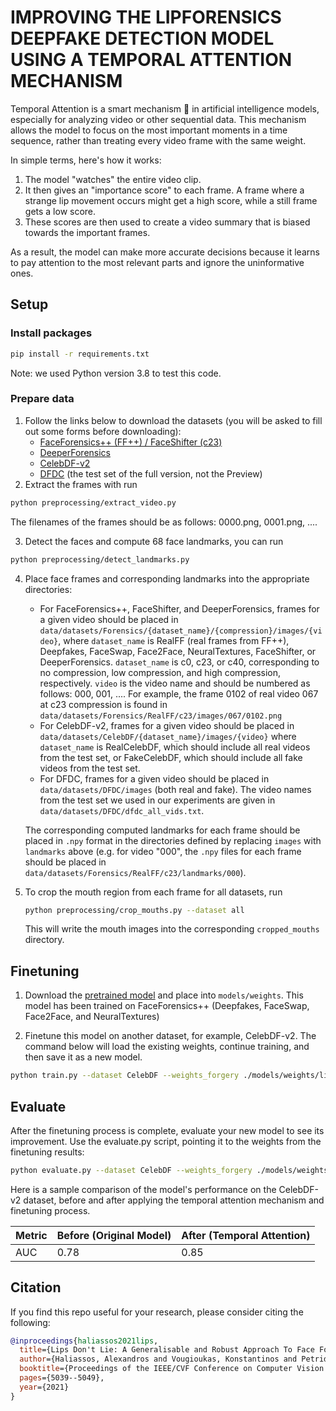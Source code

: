 # IMPROVING THE LIPFORENSICS DEEPFAKE DETECTION MODEL USING A TEMPORAL ATTENTION MECHANISM

Temporal Attention is a smart mechanism 🧠 in artificial intelligence models, especially for analyzing video or other sequential data. This mechanism allows the model to focus on the most important moments in a time sequence, rather than treating every video frame with the same weight.

In simple terms, here's how it works:

1. The model "watches" the entire video clip.
2. It then gives an "importance score" to each frame. A frame where a strange lip movement occurs might get a high score, while a still frame gets a low score.
3. These scores are then used to create a video summary that is biased towards the important frames.

As a result, the model can make more accurate decisions because it learns to pay attention to the most relevant parts and ignore the uninformative ones.

## Setup

### Install packages

```bash
pip install -r requirements.txt
```

Note: we used Python version 3.8 to test this code.

### Prepare data

1. Follow the links below to download the datasets (you will be asked to fill out some forms before downloading):
   - [FaceForensics++ (FF++) / FaceShifter (c23)](https://github.com/ondyari/FaceForensics)
   - [DeeperForensics](https://github.com/EndlessSora/DeeperForensics-1.0)
   - [CelebDF-v2](https://github.com/yuezunli/celeb-deepfakeforensics)
   - [DFDC](https://ai.facebook.com/datasets/dfdc/) (the test set of the full version, not the Preview)
2. Extract the frames with run

```bash
python preprocessing/extract_video.py
```

The filenames of the frames should be as follows: 0000.png, 0001.png, ....

3. Detect the faces and compute 68 face landmarks, you can run

```bash
python preprocessing/detect_landmarks.py
```

4. Place face frames and corresponding landmarks into the appropriate directories:

   - For FaceForensics++, FaceShifter, and DeeperForensics, frames for a given video should be
     placed in `data/datasets/Forensics/{dataset_name}/{compression}/images/{video}`, where `dataset_name` is RealFF (real frames from FF++),
     Deepfakes, FaceSwap, Face2Face, NeuralTextures, FaceShifter, or DeeperForensics. `dataset_name` is c0, c23, or c40, corresponding
     to no compression, low compression, and high compression, respectively. `video` is the video name and should be numbered as follows:
     000, 001, .... For example, the frame 0102 of real video 067 at c23 compression is found in `data/datasets/Forensics/RealFF/c23/images/067/0102.png`
   - For CelebDF-v2, frames for a given video should
     be placed in `data/datasets/CelebDF/{dataset_name}/images/{video}` where `dataset_name` is RealCelebDF, which should
     include all real videos from the test set, or FakeCelebDF, which should include all fake videos from the test set.
   - For DFDC, frames for a given video should be placed in `data/datasets/DFDC/images` (both real and fake).
     The video names from the test set we used in
     our experiments are given in `data/datasets/DFDC/dfdc_all_vids.txt`.

   The corresponding computed landmarks for each frame
   should be placed in `.npy` format in the directories defined by replacing `images` with `landmarks` above
   (e.g. for video "000", the `.npy` files for each frame should be placed in `data/datasets/Forensics/RealFF/c23/landmarks/000`).

5. To crop the mouth region from each frame for all datasets, run
   ```bash
   python preprocessing/crop_mouths.py --dataset all
   ```
   This will write the mouth images into the corresponding `cropped_mouths` directory.

## Finetuning

1. Download the [pretrained model](https://drive.google.com/file/d/1wfZnxZpyNd5ouJs0LjVls7zU0N_W73L7/view?usp=sharing) and place into `models/weights`. This model has been trained on FaceForensics++ (Deepfakes, FaceSwap, Face2Face, and NeuralTextures)

2. Finetune this model on another dataset, for example, CelebDF-v2. The command below will load the existing weights, continue training, and then save it as a new model.

```bash
python train.py --dataset CelebDF --weights_forgery ./models/weights/lipforensics_ff.pth --save_path ./models/weights/lipforensics_finetuned.pth
```

## Evaluate

After the finetuning process is complete, evaluate your new model to see its improvement. Use the evaluate.py script, pointing it to the weights from the finetuning results:

```bash
python evaluate.py --dataset CelebDF --weights_forgery ./models/weights/lipforensics_finetuned.pth
```

Here is a sample comparison of the model's performance on the CelebDF-v2 dataset, before and after applying the temporal attention mechanism and finetuning process.

| Metric | Before (Original Model) | After (Temporal Attention) |
|--------|--------------------------|-----------------------------|
| AUC    | 0.78                     | 0.85                        |

## Citation

If you find this repo useful for your research, please consider citing the following:

```bibtex
@inproceedings{haliassos2021lips,
  title={Lips Don't Lie: A Generalisable and Robust Approach To Face Forgery Detection},
  author={Haliassos, Alexandros and Vougioukas, Konstantinos and Petridis, Stavros and Pantic, Maja},
  booktitle={Proceedings of the IEEE/CVF Conference on Computer Vision and Pattern Recognition},
  pages={5039--5049},
  year={2021}
}
```
